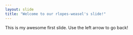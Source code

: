 ```yaml
---
layout: slide
title: "Welcome to our rlopes-weasel's slide!"
---
```

This is my awesome first slide.
Use the left arrow to go back!